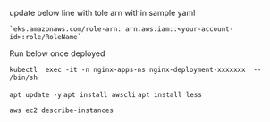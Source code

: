 
update below line with tole arn within sample yaml

    `eks.amazonaws.com/role-arn: arn:aws:iam::<your-account-id>:role/RoleName`

Run below once deployed

`kubectl  exec -it -n nginx-apps-ns nginx-deployment-xxxxxxx  -- /bin/sh`

`apt update -y`
`apt install awscli` 
`apt install less`

`aws ec2 describe-instances`

